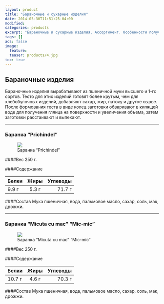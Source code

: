 ```yaml
---
layout: product
title: "Бараночные и сухарные изделия"
date: 2014-05-30T11:51:25-04:00
modified:
categories: products
excerpt: "Бараночные и сухарные изделия. Ассортимент. Особенности получения, потребительские достоинства."
tags: []
ads: false
image:
  feature:
  teaser: products/4.jpg
toc: true
---
```


## Бараночные изделия

Бараночные изделия вырабатывают из пшеничной муки высшего и 1-го сортов. Тесто для этих изделий готовят более крутым, чем для хлебобулочных изделий, добавляют сахар, жир, патоку и другое сырье. После формования теста в виде колец заготовки обваривают в кипящей воде для получения глянца на поверхности и увеличения объема, затем заготовки расстаивают и выпекают.


----------------------------------------------------------------

### Баранка “Prichindel”

<figure>
  <a href="http://placehold.it/900x450.gif"><img src="http://placehold.it/900x450.gif"></a>
  <figcaption>Баранка “Prichindel”</figcaption>
</figure>

####Вес 
250 г.

####Содержание 

Белки  | Жиры  | Углеводы
:------|:-----:|--------:
 9.9 г | 5.3 г | 71.7 г

####Состав
Мука пшеничная, вода, пальмовое масло, сахар, соль, мак, дрожжи.

----------------------------------------------------------------

### Баранка “Micuta cu mac” “Mic-mic”

<figure>
  <a href="http://placehold.it/900x450.gif"><img src="http://placehold.it/900x450.gif"></a>
  <figcaption>Баранка “Micuta cu mac” “Mic-mic”</figcaption>
</figure>

####Вес 
250 г.

####Содержание

Белки   | Жиры  | Углеводы
:-------|:-----:|--------:
 10.7 г | 4.6 г | 70.3 г

####Состав
Мука пшеничная, вода, пальмовое масло, сахар, соль, мак, дрожжи.